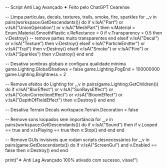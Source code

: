 -- Script Anti Lag Avançado ✦ Feito pelo ChatGPT Cearense

-- Limpa partículas, decals, textures, trails, smoke, fire, sparkles
for _,v in pairs(workspace:GetDescendants()) do
    if v:IsA("Part") or v:IsA("UnionOperation") or v:IsA("MeshPart") then
        v.Material = Enum.Material.SmoothPlastic
        v.Reflectance = 0
        if v.Transparency > 0.5 then
            v:Destroy() -- remove partes muito transparentes
        end
    elseif v:IsA("Decal") or v:IsA("Texture") then
        v:Destroy()
    elseif v:IsA("ParticleEmitter") or v:IsA("Trail") then
        v:Destroy()
    elseif v:IsA("Smoke") or v:IsA("Fire") or v:IsA("Sparkles") then
        v:Destroy()
    end
end

-- Desativa sombras globais e configura qualidade mínima
game.Lighting.GlobalShadows = false
game.Lighting.FogEnd = 100000000
game.Lighting.Brightness = 2

-- Remove efeitos do Lighting
for _,v in pairs(game.Lighting:GetChildren()) do
    if v:IsA("BlurEffect") or v:IsA("SunRaysEffect") or v:IsA("ColorCorrectionEffect")
    or v:IsA("BloomEffect") or v:IsA("DepthOfFieldEffect") then
        v:Destroy()
    end
end

-- Desativa Terrain Decals
workspace.Terrain.Decoration = false

-- Remove sons loopados sem importância
for _,v in pairs(workspace:GetDescendants()) do
    if v:IsA("Sound") then
        if v.Looped == true and v.IsPlaying == true then
            v:Stop()
        end
    end
end

-- Remove GUIs invisíveis que rodam scripts desnecessários
for _,v in pairs(game:GetDescendants()) do
    if v:IsA("ScreenGui") and v.Enabled == false then
        v:Destroy()
    end
end

print("✦ Anti Lag Avançado 100% ativado com sucesso, visse!")
